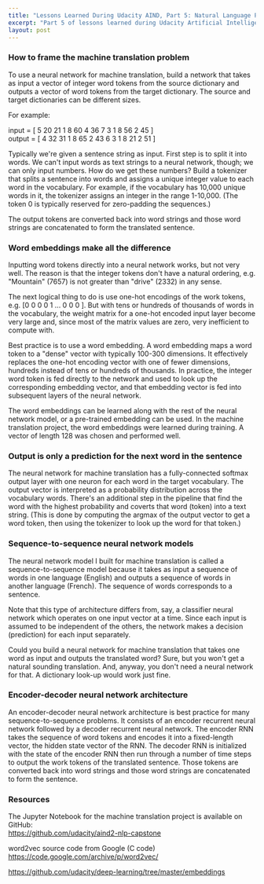 ```yaml
---
title: "Lessons Learned During Udacity AIND, Part 5: Natural Language Processing and Machine Translation"
excerpt: "Part 5 of lessons learned during Udacity Artificial Intelligence Nanodegree covers the Natural Language Processing concentration and the machine translation capstone project."
layout: post
---
```


### How to frame the machine translation problem

To use a neural network for machine translation, build a network that takes as input a vector of integer word tokens from the source dictionary and outputs a vector of word tokens from the target dictionary. The source and target dictionaries can be different sizes.

For example:

input =  [ 5 20 21 1 8 60 4 36 7 3 1 8 56 2 45 ]<br/>
output = [ 4 32 31 1 8 65 2 43 6 3 1 8 21 2 51 ]

Typically we're given a sentence string as input. First step is to split it into words. We can't input words as text strings to a neural network, though; we can only input numbers. How do we get these numbers? Build a tokenizer that splits a sentence into words and assigns a unique integer value to each word in the vocabulary. For example, if the vocabulary has 10,000 unique words in it, the tokenizer assigns an integer in the range 1-10,000. (The token 0 is typically reserved for zero-padding the sequences.)

The output tokens are converted back into word strings and those word strings are concatenated to form the translated sentence.

### Word embeddings make all the difference

Inputting word tokens directly into a neural network works, but not very well. The reason is that the integer tokens don't have a natural ordering, e.g. "Mountain" (7657) is not greater than "drive" (2332) in any sense.

The next logical thing to do is use one-hot encodings of the work tokens, e.g. [0 0 0 0 1 ... 0 0 0 ]. But with tens or hundreds of thousands of words in the vocabulary, the weight matrix for a one-hot encoded input layer become very large and, since most of the matrix values are zero, very inefficient to compute with.

Best practice is to use a word embedding. A word embedding maps a word token to a "dense" vector with typically 100-300 dimensions. It effectively replaces the one-hot encoding vector with one of fewer dimensions, hundreds instead of tens or hundreds of thousands. In practice, the integer word token is fed directly to the network and used to look up the corresponding embedding vector, and that embedding vector is fed into subsequent layers of the neural network.

The word embeddings can be learned along with the rest of the neural network model, or a pre-trained embedding can be used. In the machine translation project, the word embeddings were learned during training. A vector of length 128 was chosen and performed well.

### Output is only a prediction for the next word in the sentence

The neural network for machine translation has a fully-connected softmax output layer with one neuron for each word in the target vocabulary. The output vector is interpreted as a probability distribution across the vocabulary words. There's an additional step in the pipeline that find the word with the highest probability and coverts that word (token) into a text string. (This is done by computing the argmax of the output vector to get a word token, then using the tokenizer to look up the word for that token.)

### Sequence-to-sequence neural network models

The neural network model I built for machine translation is called a sequence-to-sequence model because it takes as input a sequence of words in one language (English) and outputs a sequence of words in another language (French). The sequence of words corresponds to a sentence.

Note that this type of architecture differs from, say, a classifier neural network which operates on one input vector at a time. Since each input is assumed to be independent of the others, the network makes a decision (prediction) for each input separately.

Could you build a neural network for machine translation that takes one word as input and outputs the translated word? Sure, but you won't get a natural sounding translation. And, anyway, you don't need a neural network for that. A dictionary look-up would work just fine.

### Encoder-decoder neural network architecture

An encoder-decoder neural network architecture is best practice for many sequence-to-sequence problems. It consists of an encoder recurrent neural network followed by a decoder recurrent neural network. The encoder RNN takes the sequence of word tokens and encodes it into a fixed-length vector, the hidden state vector of the RNN. The decoder RNN is initialized with the state of the encoder RNN then run through a number of time steps to output the work tokens of the translated sentence. Those tokens are converted back into word strings and those word strings are concatenated to form the sentence.

### Resources

The Jupyter Notebook for the machine translation project is available on GitHub:<br/>
https://github.com/udacity/aind2-nlp-capstone

word2vec source code from Google (C code) https://code.google.com/archive/p/word2vec/

https://github.com/udacity/deep-learning/tree/master/embeddings
